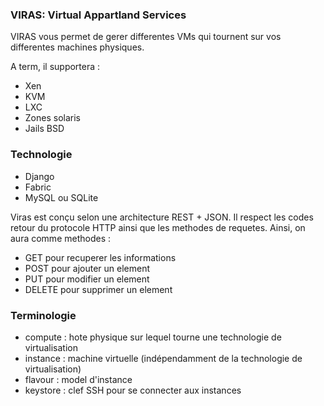 ### VIRAS: Virtual Appartland Services

VIRAS vous permet de gerer differentes VMs qui tournent sur vos differentes machines physiques.

A term, il supportera :

* Xen
* KVM
* LXC
* Zones solaris
* Jails BSD


### Technologie

* Django
* Fabric
* MySQL ou SQLite


Viras est conçu selon une architecture REST + JSON. Il respect les codes retour du protocole HTTP ainsi que les methodes de requetes.
Ainsi, on aura comme methodes :

* GET pour recuperer les informations
* POST pour ajouter un element
* PUT pour modifier un element
* DELETE pour supprimer un element


### Terminologie

* compute : hote physique sur lequel tourne une technologie de virtualisation
* instance : machine virtuelle (indépendamment de la technologie de virtualisation)
* flavour : model d'instance
* keystore : clef SSH pour se connecter aux instances

